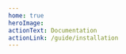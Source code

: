 ```yaml
---
home: true
heroImage: 
actionText: Documentation
actionLink: /guide/installation
---
```


<HeroComparison />

  
